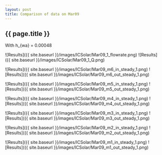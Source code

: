 ```yaml
---
layout: post
title: Comparison of data on Mar09
---
```

{{ page.title }}
-----------------
With h_{wa} = 0.00048

![Results]({{ site.baseurl }}/images/ICSolar/Mar09_1_flowrate.png) ![Results]({{ site.baseurl }}/images/ICSolar/Mar09_1_Q.png)

![Results]({{ site.baseurl }}/images/ICSolar/Mar09_m6_in_steady_1.png) ![Results]({{ site.baseurl }}/images/ICSolar/Mar09_m6_out_steady_1.png)

![Results]({{ site.baseurl }}/images/ICSolar/Mar09_m5_in_steady_1.png) ![Results]({{ site.baseurl }}/images/ICSolar/Mar09_m5_out_steady_1.png)

![Results]({{ site.baseurl }}/images/ICSolar/Mar09_m4_in_steady_1.png) ![Results]({{ site.baseurl }}/images/ICSolar/Mar09_m4_out_steady_1.png)

![Results]({{ site.baseurl }}/images/ICSolar/Mar09_m3_in_steady_1.png) ![Results]({{ site.baseurl }}/images/ICSolar/Mar09_m3_out_steady_1.png)

![Results]({{ site.baseurl }}/images/ICSolar/Mar09_m2_in_steady_1.png) ![Results]({{ site.baseurl }}/images/ICSolar/Mar09_m2_out_steady_1.png)

![Results]({{ site.baseurl }}/images/ICSolar/Mar09_m1_in_steady_1.png) ![Results]({{ site.baseurl }}/images/ICSolar/Mar09_m1_out_steady_1.png)

